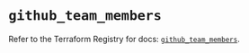 # `github_team_members`

Refer to the Terraform Registry for docs: [`github_team_members`](https://registry.terraform.io/providers/integrations/github/6.0.0/docs/resources/team_members).
